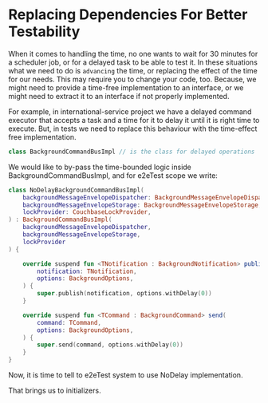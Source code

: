 # Replacing Dependencies For Better Testability

When it comes to handling the time, no one wants to wait for 30 minutes for a scheduler job, or for a delayed task to be
able to test it.
In these situations what we need to do is `advancing` the time, or replacing the effect of the time for our needs. This
may require you
to change your code, too. Because, we might need to provide a time-free implementation to an interface, or we might need
to extract it
to an interface if not properly implemented.

For example, in international-service project we have a delayed command executor that accepts a task and a time for it
to delay it until
it is right time to execute. But, in tests we need to replace this behaviour with the time-effect free implementation.

```kotlin
class BackgroundCommandBusImpl // is the class for delayed operations
```

We would like to by-pass the time-bounded logic inside BackgroundCommandBusImpl, and for e2eTest scope we write:

```kotlin
class NoDelayBackgroundCommandBusImpl(
    backgroundMessageEnvelopeDispatcher: BackgroundMessageEnvelopeDispatcher,
    backgroundMessageEnvelopeStorage: BackgroundMessageEnvelopeStorage,
    lockProvider: CouchbaseLockProvider,
) : BackgroundCommandBusImpl(
    backgroundMessageEnvelopeDispatcher,
    backgroundMessageEnvelopeStorage,
    lockProvider
) {

    override suspend fun <TNotification : BackgroundNotification> publish(
        notification: TNotification,
        options: BackgroundOptions,
    ) {
        super.publish(notification, options.withDelay(0))
    }

    override suspend fun <TCommand : BackgroundCommand> send(
        command: TCommand,
        options: BackgroundOptions,
    ) {
        super.send(command, options.withDelay(0))
    }
}
```

Now, it is time to tell to e2eTest system to use NoDelay implementation.

That brings us to initializers.
